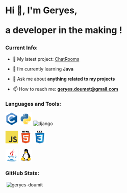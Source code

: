 <h1 align="left">Hi 👋, I'm Geryes,<br> <p align="left">a developer in the making !</p> </h1>


<h3 align="left">Current Info:</h3>

- 🔭 My latest project: [ChatRooms](https://github.com/Marc-Proux/chatRoom)

- 🌱 I’m currently learning **Java**

- 💬 Ask me about **anything related to my projects**

- 📫 How to reach me: **geryes.doumet@gmail.com**


<h3 align="left">Languages and Tools:</h3>
<p align="left"> <a target="_blank" rel="noreferrer"> <img src="https://raw.githubusercontent.com/devicons/devicon/master/icons/c/c-original.svg" alt="c" width="40" height="40"/> </a> </a>
<a target="_blank" rel="noreferrer"> <img src="https://raw.githubusercontent.com/devicons/devicon/master/icons/python/python-original.svg" alt="python" width="40" height="40"/> </a>
<a target="_blank" rel="noreferrer"> <img src="https://cdn.worldvectorlogo.com/logos/django.svg" alt="django" width="40" height="40"/> </a> <br>

<a target="_blank" rel="noreferrer"> <img src="https://raw.githubusercontent.com/devicons/devicon/master/icons/javascript/javascript-original.svg" alt="javascript" width="40" height="40"/> </a>
<a target="_blank" rel="noreferrer"> <img src="https://raw.githubusercontent.com/devicons/devicon/master/icons/html5/html5-original-wordmark.svg" alt="html5" width="40" height="40"/> </a>
<a target="_blank" rel="noreferrer"> <img src="https://raw.githubusercontent.com/devicons/devicon/master/icons/css3/css3-original-wordmark.svg" alt="css3" width="40" height="40"/> </a> <br>

<a target="_blank" rel="noreferrer"> <img src="https://raw.githubusercontent.com/devicons/devicon/master/icons/java/java-original.svg" alt="java" width="40" height="40"/> </a>
<a target="_blank" rel="noreferrer"> <img src="https://raw.githubusercontent.com/devicons/devicon/master/icons/linux/linux-original.svg" alt="linux" width="40" height="40"/> </p>

<h3 align="left">GitHub Stats:</h3>
<p>&nbsp;<img align="center" src="https://github-readme-stats.vercel.app/api/top-langs/?username=geryes-doumit&show_icons=true&theme=dark&locale=en" alt="geryes-doumit" /></p>
